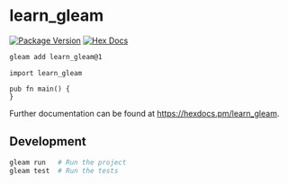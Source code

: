 # learn_gleam

[![Package Version](https://img.shields.io/hexpm/v/learn_gleam)](https://hex.pm/packages/learn_gleam)
[![Hex Docs](https://img.shields.io/badge/hex-docs-ffaff3)](https://hexdocs.pm/learn_gleam/)

```sh
gleam add learn_gleam@1
```
```gleam
import learn_gleam

pub fn main() {
}
```

Further documentation can be found at <https://hexdocs.pm/learn_gleam>.

## Development

```sh
gleam run   # Run the project
gleam test  # Run the tests
```
